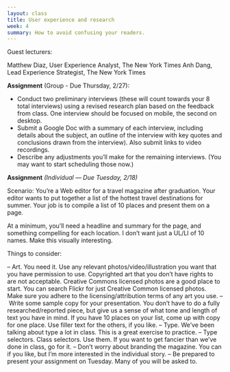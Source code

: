 ```yaml
---
layout: class
title: User experience and research
week: 4
summary: How to avoid confusing your readers.
---
```


Guest lecturers:

Matthew Diaz, User Experience Analyst, The New York Times
Anh Dang, Lead Experience Strategist, The New York Times

**Assignment** (Group - Due Thursday, 2/27):

* Conduct two preliminary interviews (these will count towards your 8 total interviews) using a revised research plan based on the feedback from class. One interview should be focused on mobile, the second on desktop.
* Submit a Google Doc with a summary of each interview, including details about the subject, an outline of the interview with key quotes and conclusions drawn from the interview). Also submit links to video recordings.
* Describe any adjustments you’ll make for the remaining interviews. (You may want to start scheduling those now.)

**Assignment** *(Individual — Due Tuesday, 2/18)*

Scenario: You’re a Web editor for a travel magazine after graduation. Your editor wants to put together a list of the hottest travel destinations for summer. Your job is to compile a list of 10 places and present them on a page.

At a minimum, you’ll need a headline and summary for the page, and something compelling for each location. I don’t want just a UL/LI of 10 names. Make this visually interesting.

Things to consider:

– Art. You need it. Use any relevant photos/video/illustration you want that you have permission to use. Copyrighted art that you don’t have rights to are not acceptable. Creative Commons licensed photos are a good place to start. You can search Flickr for just Creative Common licensed photos. Make sure you adhere to the licensing/attribution terms of any art you use.
– Write some sample copy for your presentation. You don’t have to do a fully researched/reported piece, but give us a sense of what tone and length of text you have in mind. If you have 10 places on your list, come up with copy for one place. Use filler text for the others, if you like.
– Type. We’ve been talking about type a lot in class. This is a great exercise to practice.
– Type selectors. Class selectors. Use them. If you want to get fancier than we’ve done in class, go for it.
– Don’t worry about branding the magazine. You can if you like, but I’m more interested in the individual story.
– Be prepared to present your assignment on Tuesday. Many of you will be asked to.